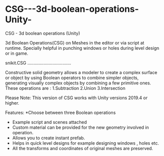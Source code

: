 # CSG---3d-boolean-operations-Unity-
CSG - 3d boolean operations (Unity)


3d Boolean Operations(CSG) on Meshes in the editor or via script at runtime.
Specially helpful in punching windows or holes during level design or in game.


snikit.CSG
...................................

Constructive solid geometry allows a modeler to create a complex surface or object by using Boolean operators to combine simpler objects, generating visually complex objects by combining a few primitive ones.
These operations are :
1.Subtraction
2.Union
3.Intersection

Please Note: This version of CSG works with Unity versions 2019.4 or higher.



Features:
*Choose between three Boolean operations
* Example script and scenes attached
* Custom material can be provided for the new geometry involved in operation.
* Allows you to create instant prefab.
* Helps in quick level designs for example designing windows , holes etc.
* All the transforms and coordinates of original meshes are preserved.
